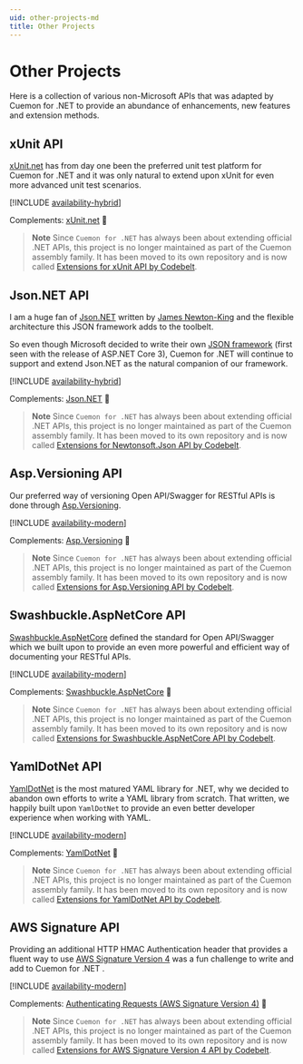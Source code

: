 ```yaml
---
uid: other-projects-md
title: Other Projects
---
```


# Other Projects

Here is a collection of various non-Microsoft APIs that was adapted by Cuemon for .NET to provide an abundance of enhancements, new features and extension methods.

## xUnit API

[xUnit.net](https://xunit.net/) has from day one been the preferred unit test platform for Cuemon for .NET and it was only natural to extend upon xUnit for even more advanced unit test scenarios.

[!INCLUDE [availability-hybrid](../../includes/availability-hybrid.md)]

Complements: [xUnit.net](https://github.com/xunit/xunit) 🔗

> **Note**
> Since `Cuemon for .NET` has always been about extending official .NET APIs, this project is no longer maintained as part of the Cuemon assembly family. It has been moved to its own repository and is now called [Extensions for xUnit API by Codebelt](https://github.com/codebeltnet/xunit).

## Json.NET API

I am a huge fan of [Json.NET](https://www.newtonsoft.com/json) written by [James Newton-King](https://github.com/JamesNK) and the flexible architecture this JSON framework adds to the toolbelt.

So even though Microsoft decided to write their own [JSON framework](https://docs.microsoft.com/en-us/dotnet/api/system.text.json) (first seen with the release of ASP.NET Core 3), Cuemon for .NET will continue to support and extend Json.NET as the natural companion of our framework.

[!INCLUDE [availability-hybrid](../../includes/availability-hybrid.md)]

Complements: [Json.NET](https://github.com/JamesNK/Newtonsoft.Json) 🔗

> **Note**
> Since `Cuemon for .NET` has always been about extending official .NET APIs, this project is no longer maintained as part of the Cuemon assembly family. It has been moved to its own repository and is now called [Extensions for Newtonsoft.Json API by Codebelt](https://github.com/codebeltnet/newtonsoft-json).

## Asp.Versioning API

Our preferred way of versioning Open API/Swagger for RESTful APIs is done through [Asp.Versioning](https://github.com/dotnet/aspnet-api-versioning).

[!INCLUDE [availability-modern](../../includes/availability-modern.md)]

Complements: [Asp.Versioning](https://github.com/dotnet/aspnet-api-versioning) 🔗

> **Note**
> Since `Cuemon for .NET` has always been about extending official .NET APIs, this project is no longer maintained as part of the Cuemon assembly family. It has been moved to its own repository and is now called [Extensions for Asp.Versioning API by Codebelt](https://github.com/codebeltnet/asp-versioning).

## Swashbuckle.AspNetCore API

[Swashbuckle.AspNetCore](https://github.com/domaindrivendev/Swashbuckle.AspNetCore) defined the standard for Open API/Swagger which we built upon to provide an even more powerful and efficient way of documenting your RESTful APIs.

[!INCLUDE [availability-modern](../../includes/availability-modern.md)]

Complements: [Swashbuckle.AspNetCore](https://github.com/domaindrivendev/Swashbuckle.AspNetCore) 🔗

> **Note**
> Since `Cuemon for .NET` has always been about extending official .NET APIs, this project is no longer maintained as part of the Cuemon assembly family. It has been moved to its own repository and is now called [Extensions for Swashbuckle.AspNetCore API by Codebelt](https://github.com/codebeltnet/swashbuckle-aspnetcore).

## YamlDotNet API

[YamlDotNet](https://github.com/aaubry/YamlDotNet) is the most matured YAML library for .NET, why we decided to abandon own efforts to write a YAML library from scratch. That written, we happily built upon `YamlDotNet` to provide an even better developer experience when working with YAML.

[!INCLUDE [availability-modern](../../includes/availability-modern.md)]

Complements: [YamlDotNet](https://github.com/aaubry/YamlDotNet/wiki) 🔗

> **Note**
> Since `Cuemon for .NET` has always been about extending official .NET APIs, this project is no longer maintained as part of the Cuemon assembly family. It has been moved to its own repository and is now called [Extensions for YamlDotNet API by Codebelt](https://github.com/codebeltnet/yamldotnet).

## AWS Signature API

Providing an additional HTTP HMAC Authentication header that provides a fluent way to use [AWS Signature Version 4](https://docs.aws.amazon.com/general/latest/gr/reference-for-signature-version-4.html) was a fun challenge to write and add to Cuemon for .NET .

[!INCLUDE [availability-modern](../../includes/availability-modern.md)]

Complements: [Authenticating Requests (AWS Signature Version 4)](https://docs.aws.amazon.com/AmazonS3/latest/API/sig-v4-authenticating-requests.html) 🔗

> **Note**
> Since `Cuemon for .NET` has always been about extending official .NET APIs, this project is no longer maintained as part of the Cuemon assembly family. It has been moved to its own repository and is now called [Extensions for AWS Signature Version 4 API by Codebelt](https://github.com/codebeltnet/aws-signature-v4).
